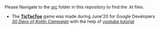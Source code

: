 Please Navigate to the [_src_](/src) folder in this repository to find the .kt files. 

* The [**TicTacToe**](/TicTacToe) game was made during June'20 for Google Developers [_30 Days of Kotlin Campaign_](https://eventsonair.withgoogle.com/events/kotlin#) with the help of  [youtube tutorial](https://www.youtube.com/watch?v=Wekul3F8Zyk)